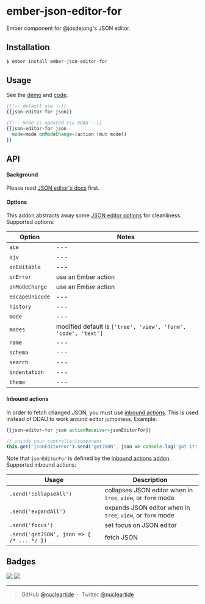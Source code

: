 
# ember-json-editor-for

Ember component for @josdejong's JSON editor.

## Installation

```bash
$ ember install ember-json-editor-for
```

## Usage

See the [demo][1] and [code][2].

```hbs
{{!-- default use --}}
{{json-editor-for json}}

{{!-- mode is updated via DDAU --}}
{{json-editor-for json
  mode=mode onModeChange=(action (mut mode))
}}
```

## API

#### Background

Please read [JSON editor's docs][4] first.

#### Options

This addon abstracts away some [JSON editor options][3] for cleanliness.
Supported options:

| Option | Notes |
| --- | --- |
| `ace` | --- |
| `ajv` | --- |
| `onEditable` | --- |
| `onError` | use an Ember action |
| `onModeChange` | use an Ember action |
| `escapeUnicode` | --- |
| `history` | --- |
| `mode` | --- |
| `modes` | modified default is `['tree', 'view', 'form', 'code', 'text']` |
| `name` | --- |
| `schema` | --- |
| `search` | --- |
| `indentation` | --- |
| `theme` | --- |

#### Inbound actions

In order to fetch changed JSON, you must use [inbound actions][5]. This is used
instead of DDAU to work around editor jumpiness. Example:

```hbs
{{json-editor-for json actionReceiver=jsonEditorFor}}
```
```js
// inside your controller/component
this.get('jsonEditorFor').send('getJSON', json => console.log('got it!', json))
```

Note that `jsonEditorFor` is defined by the [inbound actions addon][5].
Supported inbound actions:

| Usage | Description |
| --- | --- |
| `.send('collapseAll')` | collapses JSON editor when in `tree`, `view`, or `form` mode |
| `.send('expandAll')` | expands JSON editor when in `tree`, `view`, or `form` mode |
| `.send('focus')` | set focus on JSON editor |
| `.send('getJSON', json => { /* ... */ })` | fetch JSON

## Badges

![](https://img.shields.io/badge/license-MIT-blue.svg)
![](https://img.shields.io/badge/status-stable-green.svg)

---

> GitHub [@nucleartide](https://github.com/nucleartide) &nbsp;&middot;&nbsp;
> Twitter [@nucleartide](https://twitter.com/nucleartide)

[1]: https://nucleartide.github.io/ember-json-editor-for
[2]: https://github.com/nucleartide/ember-json-editor-for/blob/master/tests/dummy/app/templates/application.hbs
[3]: https://github.com/josdejong/jsoneditor/blob/master/docs/api.md
[4]: https://github.com/josdejong/jsoneditor#json-editor
[5]: https://github.com/GavinJoyce/ember-component-inbound-actions

